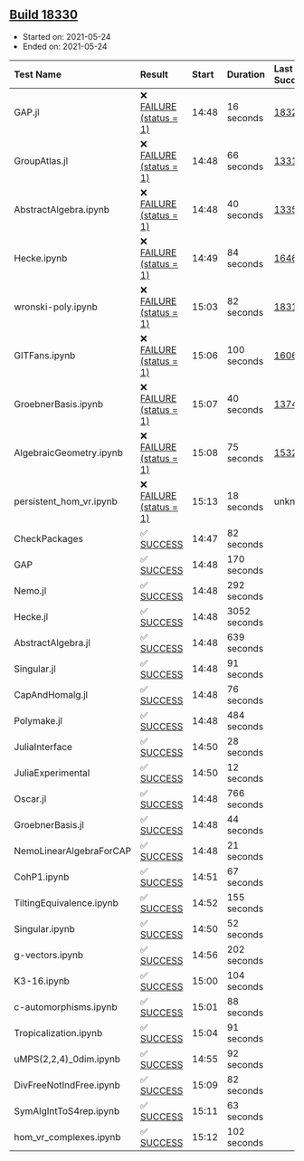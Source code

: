 ## [Build 18330](https://oscarci.mathematik.uni-kl.de/job/oscar/18330/)

* Started on: 2021-05-24
* Ended on: 2021-05-24

| Test Name    | Result | Start | Duration | Last Success | First Failure |
|:-------------|:-------|:------|:---------|:-------------|:--------------|
| GAP.jl | ❌ [FAILURE (status = 1)](https://oscarci.mathematik.uni-kl.de/job/oscar/18330/artifact/logs/build-18330/GAP.jl.log) | 14:48 | 16 seconds | [18329](https://oscarci.mathematik.uni-kl.de/job/oscar/18329/) | [18330](https://oscarci.mathematik.uni-kl.de/job/oscar/18330/) |
| GroupAtlas.jl | ❌ [FAILURE (status = 1)](https://oscarci.mathematik.uni-kl.de/job/oscar/18330/artifact/logs/build-18330/GroupAtlas.jl.log) | 14:48 | 66 seconds | [13311](https://oscarci.mathematik.uni-kl.de/job/oscar/13311/) | [13312](https://oscarci.mathematik.uni-kl.de/job/oscar/13312/) |
| AbstractAlgebra.ipynb | ❌ [FAILURE (status = 1)](https://oscarci.mathematik.uni-kl.de/job/oscar/18330/artifact/logs/build-18330/AbstractAlgebra.ipynb.log) | 14:48 | 40 seconds | [13355](https://oscarci.mathematik.uni-kl.de/job/oscar/13355/) | [13356](https://oscarci.mathematik.uni-kl.de/job/oscar/13356/) |
| Hecke.ipynb | ❌ [FAILURE (status = 1)](https://oscarci.mathematik.uni-kl.de/job/oscar/18330/artifact/logs/build-18330/Hecke.ipynb.log) | 14:49 | 84 seconds | [16463](https://oscarci.mathematik.uni-kl.de/job/oscar/16463/) | [16464](https://oscarci.mathematik.uni-kl.de/job/oscar/16464/) |
| wronski-poly.ipynb | ❌ [FAILURE (status = 1)](https://oscarci.mathematik.uni-kl.de/job/oscar/18330/artifact/logs/build-18330/wronski-poly.ipynb.log) | 15:03 | 82 seconds | [18314](https://oscarci.mathematik.uni-kl.de/job/oscar/18314/) | [18315](https://oscarci.mathematik.uni-kl.de/job/oscar/18315/) |
| GITFans.ipynb | ❌ [FAILURE (status = 1)](https://oscarci.mathematik.uni-kl.de/job/oscar/18330/artifact/logs/build-18330/GITFans.ipynb.log) | 15:06 | 100 seconds | [16068](https://oscarci.mathematik.uni-kl.de/job/oscar/16068/) | [16069](https://oscarci.mathematik.uni-kl.de/job/oscar/16069/) |
| GroebnerBasis.ipynb | ❌ [FAILURE (status = 1)](https://oscarci.mathematik.uni-kl.de/job/oscar/18330/artifact/logs/build-18330/GroebnerBasis.ipynb.log) | 15:07 | 40 seconds | [13748](https://oscarci.mathematik.uni-kl.de/job/oscar/13748/) | [13749](https://oscarci.mathematik.uni-kl.de/job/oscar/13749/) |
| AlgebraicGeometry.ipynb | ❌ [FAILURE (status = 1)](https://oscarci.mathematik.uni-kl.de/job/oscar/18330/artifact/logs/build-18330/AlgebraicGeometry.ipynb.log) | 15:08 | 75 seconds | [15322](https://oscarci.mathematik.uni-kl.de/job/oscar/15322/) | [15323](https://oscarci.mathematik.uni-kl.de/job/oscar/15323/) |
| persistent_hom_vr.ipynb | ❌ [FAILURE (status = 1)](https://oscarci.mathematik.uni-kl.de/job/oscar/18330/artifact/logs/build-18330/persistent_hom_vr.ipynb.log) | 15:13 | 18 seconds | unknown | unknown |
| CheckPackages | ✅ [SUCCESS](https://oscarci.mathematik.uni-kl.de/job/oscar/18330/artifact/logs/build-18330/CheckPackages.log) | 14:47 | 82 seconds |  |  |
| GAP | ✅ [SUCCESS](https://oscarci.mathematik.uni-kl.de/job/oscar/18330/artifact/logs/build-18330/GAP.log) | 14:48 | 170 seconds |  |  |
| Nemo.jl | ✅ [SUCCESS](https://oscarci.mathematik.uni-kl.de/job/oscar/18330/artifact/logs/build-18330/Nemo.jl.log) | 14:48 | 292 seconds |  |  |
| Hecke.jl | ✅ [SUCCESS](https://oscarci.mathematik.uni-kl.de/job/oscar/18330/artifact/logs/build-18330/Hecke.jl.log) | 14:48 | 3052 seconds |  |  |
| AbstractAlgebra.jl | ✅ [SUCCESS](https://oscarci.mathematik.uni-kl.de/job/oscar/18330/artifact/logs/build-18330/AbstractAlgebra.jl.log) | 14:48 | 639 seconds |  |  |
| Singular.jl | ✅ [SUCCESS](https://oscarci.mathematik.uni-kl.de/job/oscar/18330/artifact/logs/build-18330/Singular.jl.log) | 14:48 | 91 seconds |  |  |
| CapAndHomalg.jl | ✅ [SUCCESS](https://oscarci.mathematik.uni-kl.de/job/oscar/18330/artifact/logs/build-18330/CapAndHomalg.jl.log) | 14:48 | 76 seconds |  |  |
| Polymake.jl | ✅ [SUCCESS](https://oscarci.mathematik.uni-kl.de/job/oscar/18330/artifact/logs/build-18330/Polymake.jl.log) | 14:48 | 484 seconds |  |  |
| JuliaInterface | ✅ [SUCCESS](https://oscarci.mathematik.uni-kl.de/job/oscar/18330/artifact/logs/build-18330/JuliaInterface.log) | 14:50 | 28 seconds |  |  |
| JuliaExperimental | ✅ [SUCCESS](https://oscarci.mathematik.uni-kl.de/job/oscar/18330/artifact/logs/build-18330/JuliaExperimental.log) | 14:50 | 12 seconds |  |  |
| Oscar.jl | ✅ [SUCCESS](https://oscarci.mathematik.uni-kl.de/job/oscar/18330/artifact/logs/build-18330/Oscar.jl.log) | 14:48 | 766 seconds |  |  |
| GroebnerBasis.jl | ✅ [SUCCESS](https://oscarci.mathematik.uni-kl.de/job/oscar/18330/artifact/logs/build-18330/GroebnerBasis.jl.log) | 14:48 | 44 seconds |  |  |
| NemoLinearAlgebraForCAP | ✅ [SUCCESS](https://oscarci.mathematik.uni-kl.de/job/oscar/18330/artifact/logs/build-18330/NemoLinearAlgebraForCAP.log) | 14:48 | 21 seconds |  |  |
| CohP1.ipynb | ✅ [SUCCESS](https://oscarci.mathematik.uni-kl.de/job/oscar/18330/artifact/logs/build-18330/CohP1.ipynb.log) | 14:51 | 67 seconds |  |  |
| TiltingEquivalence.ipynb | ✅ [SUCCESS](https://oscarci.mathematik.uni-kl.de/job/oscar/18330/artifact/logs/build-18330/TiltingEquivalence.ipynb.log) | 14:52 | 155 seconds |  |  |
| Singular.ipynb | ✅ [SUCCESS](https://oscarci.mathematik.uni-kl.de/job/oscar/18330/artifact/logs/build-18330/Singular.ipynb.log) | 14:50 | 52 seconds |  |  |
| g-vectors.ipynb | ✅ [SUCCESS](https://oscarci.mathematik.uni-kl.de/job/oscar/18330/artifact/logs/build-18330/g-vectors.ipynb.log) | 14:56 | 202 seconds |  |  |
| K3-16.ipynb | ✅ [SUCCESS](https://oscarci.mathematik.uni-kl.de/job/oscar/18330/artifact/logs/build-18330/K3-16.ipynb.log) | 15:00 | 104 seconds |  |  |
| c-automorphisms.ipynb | ✅ [SUCCESS](https://oscarci.mathematik.uni-kl.de/job/oscar/18330/artifact/logs/build-18330/c-automorphisms.ipynb.log) | 15:01 | 88 seconds |  |  |
| Tropicalization.ipynb | ✅ [SUCCESS](https://oscarci.mathematik.uni-kl.de/job/oscar/18330/artifact/logs/build-18330/Tropicalization.ipynb.log) | 15:04 | 91 seconds |  |  |
| uMPS(2,2,4)_0dim.ipynb | ✅ [SUCCESS](https://oscarci.mathematik.uni-kl.de/job/oscar/18330/artifact/logs/build-18330/uMPS-2-2-4-_0dim.ipynb.log) | 14:55 | 92 seconds |  |  |
| DivFreeNotIndFree.ipynb | ✅ [SUCCESS](https://oscarci.mathematik.uni-kl.de/job/oscar/18330/artifact/logs/build-18330/DivFreeNotIndFree.ipynb.log) | 15:09 | 82 seconds |  |  |
| SymAlgIntToS4rep.ipynb | ✅ [SUCCESS](https://oscarci.mathematik.uni-kl.de/job/oscar/18330/artifact/logs/build-18330/SymAlgIntToS4rep.ipynb.log) | 15:11 | 63 seconds |  |  |
| hom_vr_complexes.ipynb | ✅ [SUCCESS](https://oscarci.mathematik.uni-kl.de/job/oscar/18330/artifact/logs/build-18330/hom_vr_complexes.ipynb.log) | 15:12 | 102 seconds |  |  |
